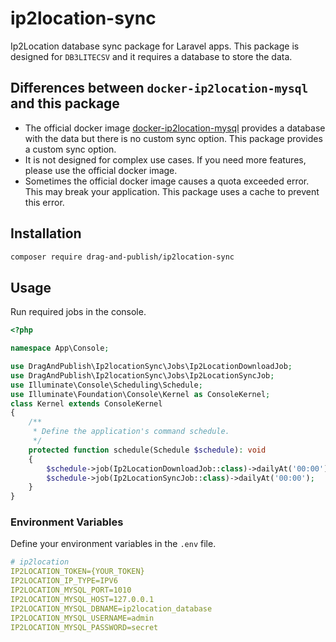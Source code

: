 # ip2location-sync
Ip2Location database sync package for Laravel apps. This package is designed for `DB3LITECSV` and it requires a database to store the data.

## Differences between `docker-ip2location-mysql` and this package

- The official docker image [docker-ip2location-mysql](https://github.com/ip2location/docker-ip2location-mysql) provides a database with the data but there is no custom sync option. This package provides a custom sync option.
- It is not designed for complex use cases. If you need more features, please use the official docker image.
- Sometimes the official docker image causes a quota exceeded error. This may break your application. This package uses a cache to prevent this error.

## Installation

```bash
composer require drag-and-publish/ip2location-sync
```

## Usage

Run required jobs in the console.

```php
<?php

namespace App\Console;

use DragAndPublish\Ip2locationSync\Jobs\Ip2LocationDownloadJob;
use DragAndPublish\Ip2locationSync\Jobs\Ip2LocationSyncJob;
use Illuminate\Console\Scheduling\Schedule;
use Illuminate\Foundation\Console\Kernel as ConsoleKernel;
class Kernel extends ConsoleKernel
{
    /**
     * Define the application's command schedule.
     */
    protected function schedule(Schedule $schedule): void
    {
        $schedule->job(Ip2LocationDownloadJob::class)->dailyAt('00:00');
        $schedule->job(Ip2LocationSyncJob::class)->dailyAt('00:00');
    }
}
```

### Environment Variables

Define your environment variables in the `.env` file.

```yml
# ip2location
IP2LOCATION_TOKEN={YOUR_TOKEN}
IP2LOCATION_IP_TYPE=IPV6
IP2LOCATION_MYSQL_PORT=1010
IP2LOCATION_MYSQL_HOST=127.0.0.1
IP2LOCATION_MYSQL_DBNAME=ip2location_database
IP2LOCATION_MYSQL_USERNAME=admin
IP2LOCATION_MYSQL_PASSWORD=secret
```